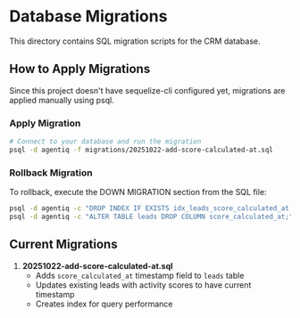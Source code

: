 # Database Migrations

This directory contains SQL migration scripts for the CRM database.

## How to Apply Migrations

Since this project doesn't have sequelize-cli configured yet, migrations are applied manually using psql.

### Apply Migration

```bash
# Connect to your database and run the migration
psql -d agentiq -f migrations/20251022-add-score-calculated-at.sql
```

### Rollback Migration

To rollback, execute the DOWN MIGRATION section from the SQL file:

```bash
psql -d agentiq -c "DROP INDEX IF EXISTS idx_leads_score_calculated_at;"
psql -d agentiq -c "ALTER TABLE leads DROP COLUMN score_calculated_at;"
```

## Current Migrations

1. **20251022-add-score-calculated-at.sql**
   - Adds `score_calculated_at` timestamp field to `leads` table
   - Updates existing leads with activity scores to have current timestamp
   - Creates index for query performance
